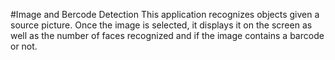 #Image and Bercode Detection
This application recognizes objects given a source picture. 
Once the image is selected, it displays it on the screen as well as the number of faces recognized and if the image contains a barcode or not.
